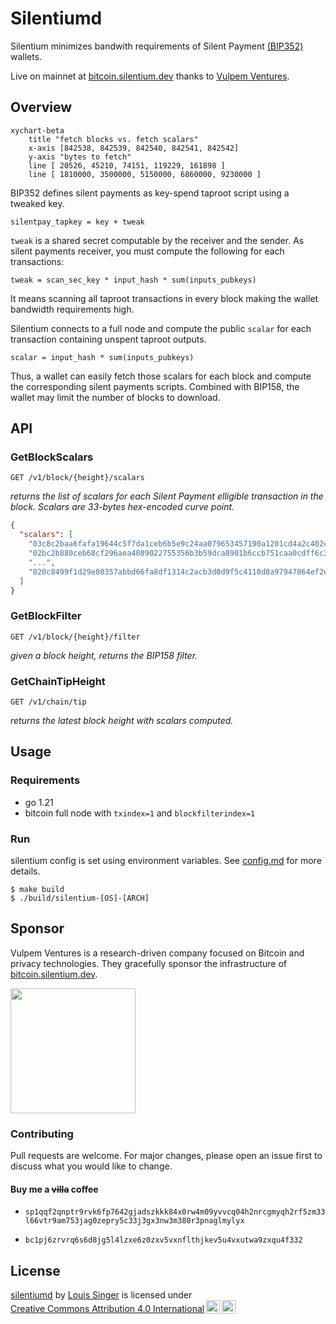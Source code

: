 # Silentiumd

Silentium minimizes bandwith requirements of Silent Payment [(BIP352)](https://bips.dev/352/) wallets. 

Live on mainnet at [bitcoin.silentium.dev](https://bitcoin.silentium.dev/v1/info) thanks to [Vulpem Ventures](https://vulpem.com/).

## Overview

```mermaid
xychart-beta
    title "fetch blocks vs. fetch scalars"
    x-axis [842538, 842539, 842540, 842541, 842542]
    y-axis "bytes to fetch" 
    line [ 20526, 45210, 74151, 119229, 161898 ]
    line [ 1810000, 3500000, 5150000, 6860000, 9230000 ]
```

BIP352 defines silent payments as key-spend taproot script using a tweaked key.
```
silentpay_tapkey = key + tweak
```

`tweak` is a shared secret computable by the receiver and the sender. As silent payments receiver, you must compute the following for each transactions:

```
tweak = scan_sec_key * input_hash * sum(inputs_pubkeys)
```

It means scanning all taproot transactions in every block making the wallet bandwidth requirements high. 

Silentium connects to a full node and compute the public `scalar` for each transaction containing unspent taproot outputs.

```
scalar = input_hash * sum(inputs_pubkeys)
```

 Thus, a wallet can easily fetch those scalars for each block and compute the corresponding silent payments scripts. Combined with BIP158, the wallet may limit the number of blocks to download.

## API

### GetBlockScalars 

`GET /v1/block/{height}/scalars`

*returns the list of scalars for each Silent Payment elligible transaction in the block. Scalars are 33-bytes hex-encoded curve point.*

```json
{
  "scalars": [
    "03c8c2baa6fafa19644c5f7da1ceb6b5e9c24aa079653457190a1201cd4a2c402c",
    "02bc2b880ceb68cf296aea4089022755356b3b59dca8901b6ccb751caa0cdff6c3",
    "...",
    "020c8499f1d29e80357abbd66fa8df1314c2acb3d0d9f5c4110d8a97947864ef2e"
  ]
}
```

### GetBlockFilter

`GET /v1/block/{height}/filter`

*given a block height, returns the BIP158 filter.*

### GetChainTipHeight

`GET /v1/chain/tip`

*returns the latest block height with scalars computed.*

 ## Usage

 ### Requirements

 * go 1.21
 * bitcoin full node with `txindex=1` and `blockfilterindex=1`

### Run

silentium config is set using environment variables. See [config.md](config.md) for more details.

```
$ make build
$ ./build/silentium-[OS]-[ARCH]
```

## Sponsor

Vulpem Ventures is a research-driven company focused on Bitcoin and privacy technologies. They gracefully sponsor the infrastructure of [bitcoin.silentium.dev](https://bitcoin.silentium.dev/v1/chain/tip).

<a href="https://vulpem.com" target="_blank">
    <img src="https://vulpem.com/logo_horizontal_100.29bae319.svg" width=200>
</a>

### Contributing

Pull requests are welcome. For major changes, please open an issue first to discuss what you would like to change.

#### Buy me a <s>villa</s> coffee

* `sp1qqf2qnptr9rvk6fp7642gjadszkkk84x0rw4m09yvvcq04h2nrcgmyqh2rf5zm33l66vtr9am753jag0zepry5c33j3gx3nw3m380r3pnaglmylyx`

* `bc1pj6zrvrq6s6d8jg5l4lzxe6z0zxv5vxnflthjkev5u4vxutwa9zxqu4f332`





## License

<p xmlns:cc="http://creativecommons.org/ns#" xmlns:dct="http://purl.org/dc/terms/"><a property="dct:title" rel="cc:attributionURL" href="https://github.com/louisinger/silentiumd">silentiumd</a> by <a rel="cc:attributionURL dct:creator" property="cc:attributionName" href="https://github.com/louisinger">Louis Singer</a> is licensed under <a href="https://creativecommons.org/licenses/by/4.0/?ref=chooser-v1" target="_blank" rel="license noopener noreferrer" style="display:inline-block;">Creative Commons Attribution 4.0 International<img style="height:22px!important;margin-left:3px;vertical-align:text-bottom;" src="https://mirrors.creativecommons.org/presskit/icons/cc.svg?ref=chooser-v1" alt=""><img style="height:22px!important;margin-left:3px;vertical-align:text-bottom;" src="https://mirrors.creativecommons.org/presskit/icons/by.svg?ref=chooser-v1" alt=""></a></p>
